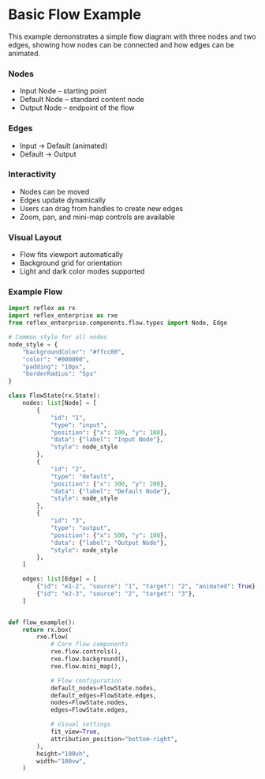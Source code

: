 # Basic Flow Example

This example demonstrates a simple flow diagram with three nodes and two edges, showing how nodes can be connected and how edges can be animated.

### Nodes

- Input Node – starting point
- Default Node – standard content node
- Output Node – endpoint of the flow

### Edges

- Input → Default (animated)
- Default → Output

### Interactivity

- Nodes can be moved
- Edges update dynamically
- Users can drag from handles to create new edges
- Zoom, pan, and mini-map controls are available

### Visual Layout

- Flow fits viewport automatically
- Background grid for orientation
- Light and dark color modes supported

### Example Flow

```python demo exec
import reflex as rx
import reflex_enterprise as rxe
from reflex_enterprise.components.flow.types import Node, Edge

# Common style for all nodes
node_style = {
    "backgroundColor": "#ffcc00",
    "color": "#000000",
    "padding": "10px",
    "borderRadius": "5px"
}

class FlowState(rx.State):
    nodes: list[Node] = [
        {
            "id": "1",
            "type": "input",
            "position": {"x": 100, "y": 100},
            "data": {"label": "Input Node"},
            "style": node_style
        },
        {
            "id": "2",
            "type": "default",
            "position": {"x": 300, "y": 200},
            "data": {"label": "Default Node"},
            "style": node_style
        },
        {
            "id": "3",
            "type": "output",
            "position": {"x": 500, "y": 100},
            "data": {"label": "Output Node"},
            "style": node_style
        },
    ]

    edges: list[Edge] = [
        {"id": "e1-2", "source": "1", "target": "2", "animated": True},
        {"id": "e2-3", "source": "2", "target": "3"},
    ]


def flow_example():
    return rx.box(
        rxe.flow(
            # Core flow components
            rxe.flow.controls(),
            rxe.flow.background(),
            rxe.flow.mini_map(),

            # Flow configuration
            default_nodes=FlowState.nodes,
            default_edges=FlowState.edges,
            nodes=FlowState.nodes,
            edges=FlowState.edges,

            # Visual settings
            fit_view=True,
            attribution_position="bottom-right",
        ),
        height="100vh",
        width="100vw",
    )
```
